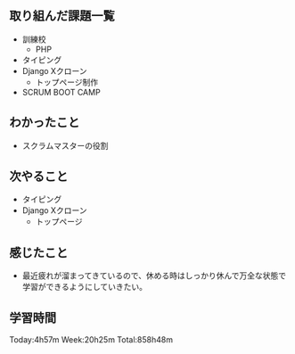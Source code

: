 ## 取り組んだ課題一覧
- 訓練校
    - PHP
- タイピング
- Django Xクローン
    - トップページ制作
- SCRUM BOOT CAMP
## わかったこと
- スクラムマスターの役割
## 次やること
- タイピング
- Django Xクローン
    - トップページ
## 感じたこと
- 最近疲れが溜まってきているので、休める時はしっかり休んで万全な状態で学習ができるようにしていきたい。
## 学習時間
Today:4h57m Week:20h25m Total:858h48m